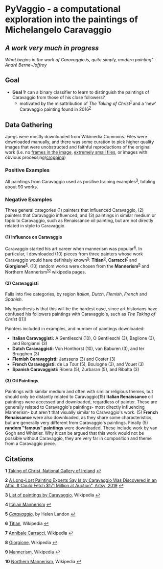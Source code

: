 # PyVaggio - a computational exploration into the paintings of Michelangelo Caravaggio

## *A work very much in progress*

*What begins in the work of Caravaggio is, quite simply, modern painting" - André Berne-Joffroy*

## Goal
- **Goal 1:** can a binary classifier to learn to distinguish the paintings of Caravaggio from those of his close followers?
    - motivated by the misattribution of  *The Taking of Christ*<sup id="a1">[1](#f1)</sup> and a 'new' Caravaggio painting found in 2016<sup id="a3">[2](#f1)</sup>

## Data Gathering

Jpegs were mostly downloaded from Wikimedia Commons. Files were downloaded manually, and there was some curation to pick higher quality images that were unobstructed and faithful reproductions of the original work (i.e. no [frames in the image](https://s3-us-west-2.amazonaws.com/prod-newel/images/inventory/MEN033/picture_portrait_Italian_Renaissance_MEN033-02.jpg), [extremely small files](https://www.oilpaintingfactory.com/pic-html/Oil%20Painting%20Masterpieces%20on%20Canvas/Lippi%20Fra%20Filippo_Italy_1406-1469/thumbnails/8_Adoration_Of_The_Child_religious_Renaissance_Filippo_Lippi.jpg), or images with obvious processing/[cropping](https://webartacademy.com/wp-content/uploads/2015/05/Venetian-Painting-Techniques-during-the-Italian-Renaissance-Sleeping-Venus-by-Titian.jpg))

### Positive Examples
All paintings from Caravaggio used as positive training examples<sup id="a3">[3](#f1)</sup>, totaling about 90 works.


### Negative Examples

Three general categories (1) painters that influenced  Caravaggio,
(2) painters that Caravaggio influenced, and (3) paintings in similar medium or topic to Caravaggio, such as Renaissance oil painting, but are not directly related in style to Caravaggio.

#### (1) Influence on Caravaggio

Caravaggio started his art career when mannerism was popular<sup id="a4">[4](#f1)</sup>. In particular, I downloaded (10) pieces from three painters whose work Caravaggio would have definitely known<sup id="a5">[5](#f1)</sup>: **Titian**<sup id="a6">[6](#f1)</sup>, **Carracci**<sup id="a7">[7](#f1)</sup> and **Giorgione**<sup id="a8">[8](#f1)</sup>. (10) random works were chosen from the **Mannerism**<sup id="a9">[9](#f1)</sup> and Northern Mannerism<sup id="a10">[10](#f1)</sup> wikipedia pages.


#### (2) Caravaggisti
Falls into five categories, by region *Italian*, *Dutch*, *Flemish*, *French* and *Spanish*.  


My hypothesis is that this will be the hardest case, since art historians have confused his followers paintings
with Caravaggio's, such as *The Taking of Christ* ([1])


Painters included in examples, and number of paintings downloaded:


- **Italian Caravaggisti:** A Gentileschi (10), O Gentileschi (3), Baglione (3), and Borgianni (3)
- **Dutch Caravaggisti:** Von Honthorst (10), van Baburen (3), and ter Brugghen (3)
- **Flemish Caravaggisti:** Janssens (3) and Coster (3)
- **French Caravaggisti:** de La Tour (5), Boulogne (3), and Vouet (3)
- **Spanish Caravaggisti:** Ribera (5), Zurbaran (5), and Ribalta (3)

#### (3) Oil Paintings

Paintings with similar medium and often with similar religious themes, but should only be distantly related to Caravaggio(15) **Italian Renaissance** oil paintings were accessed and downloaded, regardless of painter. These are generally related to Caravaggio's paintings- most directly influencing Mannerism- but aren't that visually similar to Caravaggio's work. (5) **French Renaissance** were also  downloaded, as they share some characteristics, but are generally very different from Caravaggio's paintings. Finally (5) **random "famous" paintings** were downloaded. These include work by van Gogh and Whistler. Why it can be argued that this work would not be possible without Caravaggio, they are very far in composition and theme from a Caravaggio piece. 




## Citations
<b id="f1">1</b> [Taking of Christ, National Gallery of Ireland](https://www.nationalgallery.ie/art-and-artists/highlights-collection/taking-christ-michelangelo-merisi-da-caravaggio) [↩](#a1)

<b id="f1">2</b>  [A Long-Lost Painting Experts Say Is by Caravaggio Was Discovered in an Attic. It Could Fetch $171 Million at Auction", Artsy, 2019](https://news.artnet.com/market/attic-carvaggio-171-million-auction-estimate-1477111) [↩](#a2)

<b id="f1">3</b>  [List of paintings by Caravaggio](https://en.wikipedia.org/wiki/List_of_paintings_by_Caravaggio#/media), Wikipedia [↩](#a3)

<b id="f1">4</b> [Italian Mannerism](https://psyc.ucalgary.ca/PACE/VA-Lab/AVDE-Website/mannerism.html) [↩](#a4)

<b id="f1">5</b> [*Caravaggio*](https://books.google.com/books?id=q_U8FzJThfcC&printsec=frontcover#v=onepage&q&f=false), by Helen Landon [↩](#a5)

<b id="f1">6</b> [Titian](https://en.wikipedia.org/wiki/Titian), Wikipedia [↩](#a6)

<b id="f1">7</b> [Annibale Carracci](https://en.wikipedia.org/wiki/Annibale_Carracci), Wikipedia [↩](#a7)

<b id="f1">8</b> [Giorgione](https://en.wikipedia.org/wiki/Giorgione), Wikipedia [↩](#a8)

<b id="f1">9</b> [Mannerism](https://en.wikipedia.org/wiki/Mannerism), Wikipedia [↩](#a9)

<b id="f1">10</b> [Northern Mannerism](https://en.wikipedia.org/wiki/Northern_Mannerism), Wikipedia [↩](#a10)
